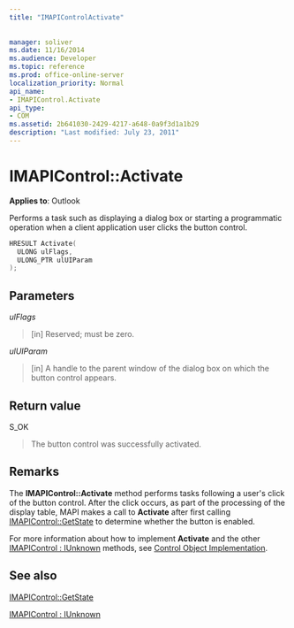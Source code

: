```yaml
---
title: "IMAPIControlActivate"
 
 
manager: soliver
ms.date: 11/16/2014
ms.audience: Developer
ms.topic: reference
ms.prod: office-online-server
localization_priority: Normal
api_name:
- IMAPIControl.Activate
api_type:
- COM
ms.assetid: 2b641030-2429-4217-a648-0a9f3d1a1b29
description: "Last modified: July 23, 2011"
---
```


# IMAPIControl::Activate

  
  
**Applies to**: Outlook 
  
Performs a task such as displaying a dialog box or starting a programmatic operation when a client application user clicks the button control.
  
```cpp
HRESULT Activate(
  ULONG ulFlags,
  ULONG_PTR ulUIParam
);
```

## Parameters

 _ulFlags_
  
> [in] Reserved; must be zero.
    
 _ulUIParam_
  
> [in] A handle to the parent window of the dialog box on which the button control appears.
    
## Return value

S_OK 
  
> The button control was successfully activated.
    
## Remarks

The **IMAPIControl::Activate** method performs tasks following a user's click of the button control. After the click occurs, as part of the processing of the display table, MAPI makes a call to **Activate** after first calling [IMAPIControl::GetState](imapicontrol-getstate.md) to determine whether the button is enabled. 
  
For more information about how to implement **Activate** and the other [IMAPIControl : IUnknown](imapicontroliunknown.md) methods, see [Control Object Implementation](control-object-implementation.md).
  
## See also



[IMAPIControl::GetState](imapicontrol-getstate.md)
  
[IMAPIControl : IUnknown](imapicontroliunknown.md)

